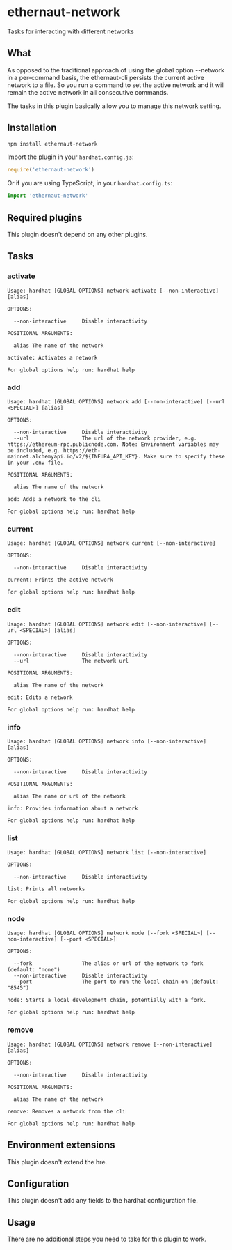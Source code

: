 # ethernaut-network

Tasks for interacting with different networks

## What

As opposed to the traditional approach of using the global option --network in a per-command basis, the ethernaut-cli persists the current active network to a file. So you run a command to set the active network and it will remain the active network in all consecutive commands.

The tasks in this plugin basically allow you to manage this network setting.

## Installation

```bash
npm install ethernaut-network
```

Import the plugin in your `hardhat.config.js`:

```js
require('ethernaut-network')
```

Or if you are using TypeScript, in your `hardhat.config.ts`:

```ts
import 'ethernaut-network'
```

## Required plugins

This plugin doesn't depend on any other plugins.

## Tasks

### activate

```
Usage: hardhat [GLOBAL OPTIONS] network activate [--non-interactive] [alias]

OPTIONS:

  --non-interactive     Disable interactivity

POSITIONAL ARGUMENTS:

  alias The name of the network

activate: Activates a network

For global options help run: hardhat help
```

### add

```
Usage: hardhat [GLOBAL OPTIONS] network add [--non-interactive] [--url <SPECIAL>] [alias]

OPTIONS:

  --non-interactive     Disable interactivity
  --url                 The url of the network provider, e.g. https://ethereum-rpc.publicnode.com. Note: Environment variables may be included, e.g. https://eth-mainnet.alchemyapi.io/v2/${INFURA_API_KEY}. Make sure to specify these in your .env file.

POSITIONAL ARGUMENTS:

  alias The name of the network

add: Adds a network to the cli

For global options help run: hardhat help
```

### current

```
Usage: hardhat [GLOBAL OPTIONS] network current [--non-interactive]

OPTIONS:

  --non-interactive     Disable interactivity

current: Prints the active network

For global options help run: hardhat help
```

### edit

```
Usage: hardhat [GLOBAL OPTIONS] network edit [--non-interactive] [--url <SPECIAL>] [alias]

OPTIONS:

  --non-interactive     Disable interactivity
  --url                 The network url

POSITIONAL ARGUMENTS:

  alias The name of the network

edit: Edits a network

For global options help run: hardhat help
```

### info

```
Usage: hardhat [GLOBAL OPTIONS] network info [--non-interactive] [alias]

OPTIONS:

  --non-interactive     Disable interactivity

POSITIONAL ARGUMENTS:

  alias The name or url of the network

info: Provides information about a network

For global options help run: hardhat help
```

### list

```
Usage: hardhat [GLOBAL OPTIONS] network list [--non-interactive]

OPTIONS:

  --non-interactive     Disable interactivity

list: Prints all networks

For global options help run: hardhat help
```

### node

```
Usage: hardhat [GLOBAL OPTIONS] network node [--fork <SPECIAL>] [--non-interactive] [--port <SPECIAL>]

OPTIONS:

  --fork                The alias or url of the network to fork (default: "none")
  --non-interactive     Disable interactivity
  --port                The port to run the local chain on (default: "8545")

node: Starts a local development chain, potentially with a fork.

For global options help run: hardhat help
```

### remove

```
Usage: hardhat [GLOBAL OPTIONS] network remove [--non-interactive] [alias]

OPTIONS:

  --non-interactive     Disable interactivity

POSITIONAL ARGUMENTS:

  alias The name of the network

remove: Removes a network from the cli

For global options help run: hardhat help
```

## Environment extensions

This plugin doesn't extend the hre.

## Configuration

This plugin doesn't add any fields to the hardhat configuration file.

## Usage

There are no additional steps you need to take for this plugin to work.

